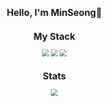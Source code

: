 <div align="center">
  <h2>Hello, I'm MinSeong👋</h2>
  <h2>My Stack</h2>
  <p>
  <img src="https://img.shields.io/badge/Flask-darkgray?style=flat-square&logo=Flask&logoColor=black"> <img src="https://img.shields.io/badge/Python-blue?style=flat-square&logo=Python&logoColor=white">  <img src="https://img.shields.io/badge/Javascript-yellow?style=flat-square&logo=Javascript&logoColor=black">
  </p>
  <h2>Stats</h2>
  <img src="https://github-readme-stats.vercel.app/api?username=alstjd223&show_icons=true&theme=transparent">
</div>
